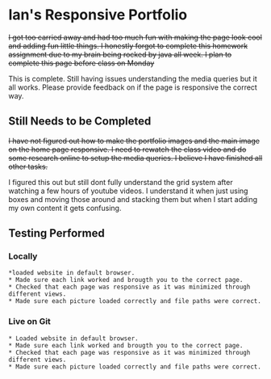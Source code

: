# Ian's Responsive Portfolio

~~I got too carried away and had too much fun with making the page look cool and adding fun little things. I honestly forgot to complete this homework assignment due to my brain being rocked by java all week. I plan to complete this page before class on Monday~~

This is complete. Still having issues understanding the media queries but it all works. Please provide feedback on if the page is responsive the correct way. 

## Still Needs to be Completed

~~I have not figured out how to make the portfolio images and the main image on the home page responsive. I need to rewatch the class video and do some research online to setup the media queries. I believe I have finished all other tasks.~~

I figured this out but still dont fully understand the grid system after watching a few hours of youtube videos. I understand it when just using boxes and moving those around and stacking them but when I start adding my own content it gets confusing. 


## Testing Performed

### Locally
    *loaded website in default browser.
    * Made sure each link worked and brougth you to the correct page. 
    * Checked that each page was responsive as it was minimized through different views.
    * Made sure each picture loaded correctly and file paths were correct. 

### Live on Git
    * Loaded website in default browser.
    * Made sure each link worked and brougth you to the correct page. 
    * Checked that each page was responsive as it was minimized through different views.
    * Made sure each picture loaded correctly and file paths were correct.   



